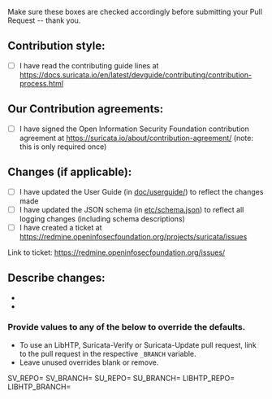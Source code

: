 Make sure these boxes are checked accordingly before submitting your Pull Request -- thank you.

## Contribution style:
- [ ] I have read the contributing guide lines at
   https://docs.suricata.io/en/latest/devguide/contributing/contribution-process.html

## Our Contribution agreements:
- [ ] I have signed the Open Information Security Foundation contribution agreement at
   https://suricata.io/about/contribution-agreement/ (note: this is only required once)

## Changes (if applicable):
- [ ] I have updated the User Guide (in [doc/userguide/](https://github.com/OISF/suricata/tree/304271e63a9e388412f25f0f94a1a0da4bf619d9/doc/userguide)) to reflect the changes made
- [ ] I have updated the JSON schema (in [etc/schema.json](https://github.com/OISF/suricata/blob/304271e63a9e388412f25f0f94a1a0da4bf619d9/etc/schema.json)) to reflect all logging changes
      (including schema descriptions)
- [ ] I have created a ticket at
      https://redmine.openinfosecfoundation.org/projects/suricata/issues

Link to ticket: https://redmine.openinfosecfoundation.org/issues/

Describe changes:
-
-
-

### Provide values to any of the below to override the defaults.

- To use an LibHTP, Suricata-Verify or Suricata-Update pull request,
  link to the pull request in the respective `_BRANCH` variable.
- Leave unused overrides blank or remove.

SV_REPO=
SV_BRANCH=
SU_REPO=
SU_BRANCH=
LIBHTP_REPO=
LIBHTP_BRANCH=
